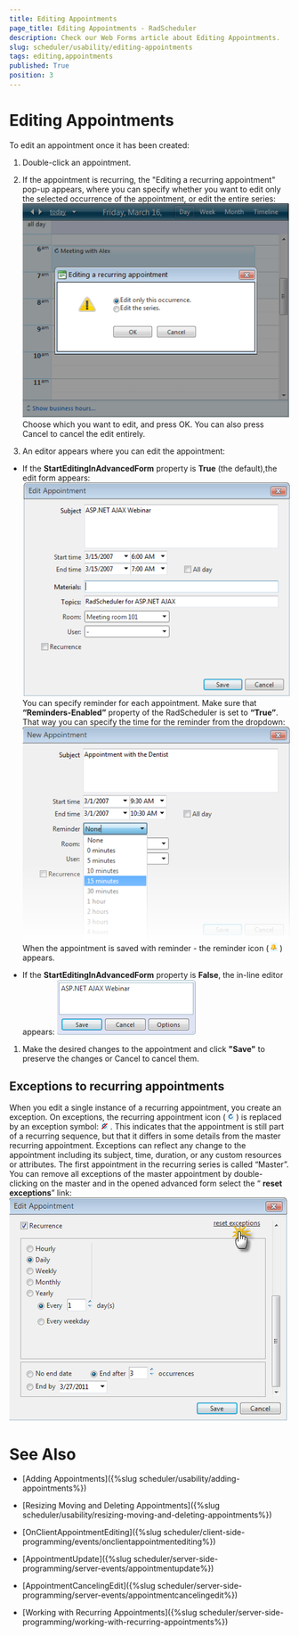 ```yaml
---
title: Editing Appointments
page_title: Editing Appointments - RadScheduler
description: Check our Web Forms article about Editing Appointments.
slug: scheduler/usability/editing-appointments
tags: editing,appointments
published: True
position: 3
---
```


# Editing Appointments



To edit an appointment once it has been created:

1. Double-click an appointment.

1. If the appointment is recurring, the "Editing a recurring appointment" pop-up appears, where you can specify whether you want to edit only the selected occurrence of the appointment, or edit the entire series:![Edit Series](images/scheduler_editseries.png)Choose which you want to edit, and press OK. You can also press Cancel to cancel the edit entirely.

1. An editor appears where you can edit the appointment:

* If the **StartEditingInAdvancedForm** property is **True** (the default),the edit form appears:![Edit Appointment](images/scheduler_editappointment.png)You can specify reminder for each appointment. Make sure that **“Reminders-Enabled”** property of the RadScheduler is set to **“True”**. That way you can specify the time for the reminder from the dropdown:<br />![RadScheduler Edit Appointment](images/scheduler_editappointment1.png)
When the appointment is saved with reminder - the reminder icon ( ![RadScheduler Reminder](images/scheduler_reminder.png) ) appears.

* If the **StartEditingInAdvancedForm** property is **False**, the in-line editor appears:
![Inline Edit](images/scheduler_inlineedit.png)
1. Make the desired changes to the appointment and click **"Save"** to preserve the changes or Cancel to cancel them.

## Exceptions to recurring appointments

When you edit a single instance of a recurring appointment, you create an exception. On exceptions, the recurring appointment icon ( ![Recurrence Symbol](images/scheduler_recurrencesymbol.png) ) is replaced by an exception symbol: ![Exception Icon](images/scheduler_exceptionicon.png) . This indicates that the appointment is still part of a recurring sequence, but that it differs in some details from the master recurring appointment.  Exceptions can reflect any change to the appointment including its subject, time, duration, or any custom resources or attributes. The first appointment in the recurring series is called “Master”. You can remove all exceptions of the master appointment by  double-clicking on the master and in the opened advanced form select the “ **reset exceptions**” link: ![Recurrence Exceptions](images/scheduler_recurrenceexceptions.png)

# See Also

 * [Adding Appointments]({%slug scheduler/usability/adding-appointments%})

 * [Resizing Moving and Deleting Appointments]({%slug scheduler/usability/resizing-moving-and-deleting-appointments%})

 * [OnClientAppointmentEditing]({%slug scheduler/client-side-programming/events/onclientappointmentediting%})

 * [AppointmentUpdate]({%slug scheduler/server-side-programming/server-events/appointmentupdate%})

 * [AppointmentCancelingEdit]({%slug scheduler/server-side-programming/server-events/appointmentcancelingedit%})

 * [Working with Recurring Appointments]({%slug scheduler/server-side-programming/working-with-recurring-appointments%})
